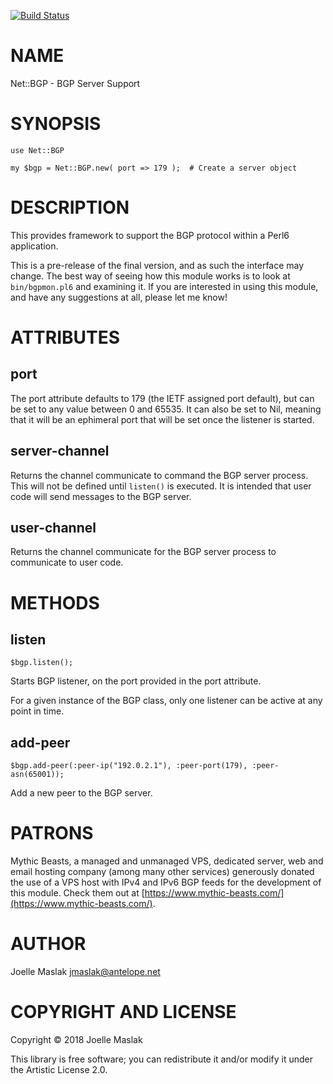 [![Build Status](https://travis-ci.org/jmaslak/Perl6-Net-BGP.svg?branch=master)](https://travis-ci.org/jmaslak/Perl6-Net-BGP)

NAME
====

Net::BGP - BGP Server Support

SYNOPSIS
========

    use Net::BGP

    my $bgp = Net::BGP.new( port => 179 );  # Create a server object

DESCRIPTION
===========

This provides framework to support the BGP protocol within a Perl6 application.

This is a pre-release of the final version, and as such the interface may change. The best way of seeing how this module works is to look at `bin/bgpmon.pl6` and examining it. If you are interested in using this module, and have any suggestions at all, please let me know!

ATTRIBUTES
==========

port
----

The port attribute defaults to 179 (the IETF assigned port default), but can be set to any value between 0 and 65535. It can also be set to Nil, meaning that it will be an ephimeral port that will be set once the listener is started.

server-channel
--------------

Returns the channel communicate to command the BGP server process. This will not be defined until `listen()` is executed. It is intended that user code will send messages to the BGP server.

user-channel
------------

Returns the channel communicate for the BGP server process to communicate to user code.

METHODS
=======

listen
------

    $bgp.listen();

Starts BGP listener, on the port provided in the port attribute.

For a given instance of the BGP class, only one listener can be active at any point in time.

add-peer
--------

    $bgp.add-peer(:peer-ip("192.0.2.1"), :peer-port(179), :peer-asn(65001));

Add a new peer to the BGP server.

PATRONS
=======

Mythic Beasts, a managed and unmanaged VPS, dedicated server, web and email hosting company (among many other services) generously donated the use of a VPS host with IPv4 and IPv6 BGP feeds for the development of this module. Check them out at [https://www.mythic-beasts.com/](https://www.mythic-beasts.com/).

AUTHOR
======

Joelle Maslak <jmaslak@antelope.net>

COPYRIGHT AND LICENSE
=====================

Copyright © 2018 Joelle Maslak

This library is free software; you can redistribute it and/or modify it under the Artistic License 2.0.

